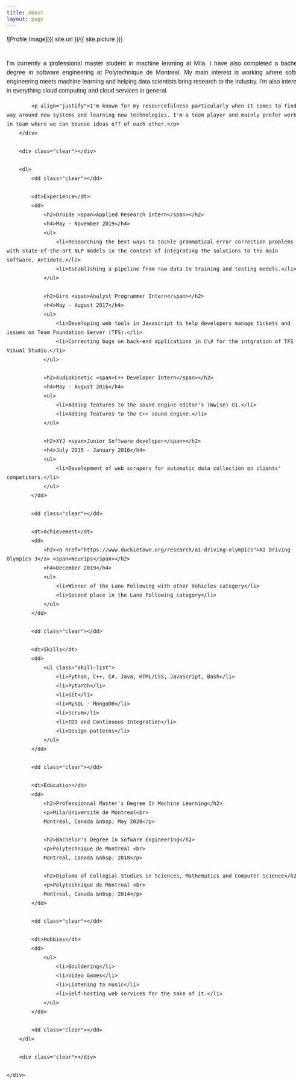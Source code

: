 ```yaml
---
title: About
layout: page
---
```

<style type="text/css">
    * { margin: 0; padding: 0; }
    body { font: 16px Helvetica, Sans-Serif; line-height: 24px; background: url(images/noise.jpg); }
    .clear { clear: both; }
    #page-wrap { width: 800px; margin: 40px auto 60px; }
    #pic { float: right; margin: -30px 0 0 0; }
    h1 { margin: 0 0 16px 0; padding: 0 0 16px 0; font-size: 42px; font-weight: bold; letter-spacing: -2px; border-bottom: 1px solid #999; }
    h2 { font-size: 20px; margin: 0 0 0px 0; position: relative; }
    h2 span { position: absolute; bottom: 0; right: 0; font-style: italic; font-family: Georgia, Serif; font-size: 16px; color: #999; font-weight: normal; }
	h4 { bottom: 0; right: 0; font-style: italic; font-family: Georgia, Serif; font-size: 16px; color: #999; font-weight: normal; text-align: right;}
    p { margin: 0 0 16px 0; }
    ul { margin: 0 0 32px 17px; }
    #objective { width: 500px; float: left; }
    #objective p { font-family: Georgia, Serif; font-style: italic; color: #666; }
    dt { font-style: italic; font-weight: bold; font-size: 18px; text-align: right; padding: 0 26px 0 0; width: 150px; float: left; height: 100px; border-right: 1px solid #999;  }
    dd { width: 600px; float: right; }
    dd.clear { float: none; margin: 0; height: 15px; }
</style>

![Profile Image]({{ site.url }}/{{ site.picture }})

<body>
    <div id="page-wrap">
        <div>
            <p align="justify">I'm currently a professional master student in machine learning at Mila. I have also completed a bachelor's degree in software engineering at Polytechnique de Montreal. My main interest is working where software engineering meets machine learning and helping data scientists bring research to the industry. I'm also interested in everything cloud computing and cloud services in general.</p>

			<p align="justify">I'm known for my resourcefulness particularly when it comes to find my way around new systems and learning new technologies. I'm a team player and mainly prefer working in team where we can bounce ideas off of each other.</p>
        </div>
        
        <div class="clear"></div>
        
        <dl>
            <dd class="clear"></dd>

			<dt>Experience</dt>
            <dd>
				<h2>Druide <span>Applied Research Intern</span></h2>
				<h4>May - November 2019</h4>
                <ul>
                    <li>Researching the best ways to tackle grammatical error correction problems with state-of-the-art NLP models in the context of integrating the solutions to the main software, Antidote.</li>
                    <li>Establishing a pipeline from raw data to training and testing models.</li>
                </ul>

				<h2>Giro <span>Analyst Programmer Intern</span></h2>
				<h4>May - August 2017</h4>
                <ul>
                    <li>Developing web tools in Javascript to help developers manage tickets and issues on Team Foundation Server (TFS).</li>
                    <li>Correcting bugs on back-end applications in C\# for the intgration of TFS to Visual Studio.</li>
                </ul>

				<h2>Audiokinetic <span>C++ Developer Intern</span></h2>
				<h4>May - August 2016</h4>
                <ul>
                    <li>Adding features to the sound engine editor's (Wwise) UI.</li>
                    <li>Adding features to the C++ sound engine.</li>
                </ul>

                <h2>XYJ <span>Junior Software developer</span></h2>
				<h4>July 2015 - January 2016</h4>
                <ul>
                    <li>Development of web scrapers for automatic data collection on clients' competitors.</li>
                </ul>
            </dd>
			
			<dd class="clear"></dd>

            <dt>Achievement</dt>
            <dd>
				<h2><a href="https://www.duckietown.org/research/ai-driving-olympics">AI Driving Olympics 3</a> <span>Neurips</span></h2>
				<h4>December 2019</h4>
                <ul>
                    <li>Winner of the Lane Following with other Vehicles category</li>
                    <li>Second place in the Lane Following category</li>
                </ul>
            </dd>
            
            <dd class="clear"></dd>

			<dt>Skills</dt>
            <dd>
                <ul class="skill-list">
					<li>Python, C++, C#, Java, HTML/CSS, JavaScript, Bash</li>
					<li>Pytorch</li>
					<li>Git</li>
					<li>MySQL - MongoDB</li>
					<li>Scrum</li>
					<li>TDD and Continuous Integration</li>
					<li>Design patterns</li>
				</ul>
            </dd>
            
            <dd class="clear"></dd>
            
            <dt>Education</dt>
            <dd>
                <h2>Professionnal Master's Degree In Machine Learning</h2>
                <p>Mila/Universite de Montreal<br>
				Montreal, Canada &nbsp; May 2020</p>

				<h2>Bachelor's Degree In Sofware Engineering</h2>
                <p>Polytechnique de Montreal <br>
				Montreal, Canada &nbsp; 2018</p>

				<h2>Diploma of Collegial Studies in Sciences, Mathematics and Computer Science</h2>
                <p>Polytechnique de Montreal <br>
				Montreal, Canada &nbsp; 2014</p>
            </dd>
            
            <dd class="clear"></dd>
            
            <dt>Hobbies</dt>
            <dd>
				<ul>
					<li>Bouldering</li>
                    <li>Video Games</li>
					<li>Listening to music</li>
					<li>Self-hosting web services for the sake of it.</li>
                </ul>
			</dd>
            
            <dd class="clear"></dd>
        </dl>
        
        <div class="clear"></div>
    
    </div>

</body>
